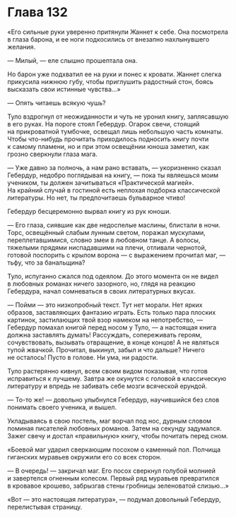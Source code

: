 # Глава 132

«Его сильные руки уверенно притянули Жаннет к себе. Она посмотрела в глаза барона, и ее ноги подкосились от внезапно нахлынувшего желания. 

— Милый, — еле слышно прошептала она.

Но барон уже подхватил ее на руки и понес к кровати. Жаннет слегка прикусила нижнюю губу, чтобы приглушить радостный стон, боясь высказать свои истинные чувства...»

— Опять читаешь всякую чушь?

Туло вздрогнул от неожиданности и чуть не уронил книгу, заплясавшую в его руках. На пороге стоял Гебердур. Огарок свечи, стоящий на прикроватной тумбочке, освещал лишь небольшую часть комнаты. Чтобы что-нибудь прочитать приходилось подносить книгу почти к самому пламени, но и при этом освещёнии юноша заметил, как грозно сверкнули глаза мага.

— Уже давно за полночь, а нам рано вставать, — укоризненно сказал Гебердур, недобро поглядывая на книгу, — пока ты являешься моим учеником, ты должен зачитываться «Практической магией». На крайний случай в гостиной есть неплохая подборка классической литературы. Но нет, ты предпочитаешь бульварное чтиво!

Гебердур бесцеремонно вырвал книгу из рук юноши.

— Его глаза, сиявшие как две недоспелые маслины, блистали в ночи. Торс, освещённый слабым лунным светом, поражал мускулами, переплетавшимися, словно змеи в любовном танце. А волосы, тяжелыми прядями ниспадавшими на плечи, отливали чернотой, готовой поспорить с крылом ворона — с выражением прочитал маг, — тьфу, что за банальщина?

Туло, испуганно сжался под одеялом. До этого момента он не видел в любовных романах ничего зазорного, но, глядя на реакцию Гебердура, начал сомневаться в своих литературных вкусах.

— Пойми — это низкопробный текст. Тут нет морали. Нет ярких образов, заставляющих фантазию играть. Есть только пара плоских картинок, застилающих твой взор намеком на непотребство, — Гебердур помахал книгой перед носом у Туло, — а настоящая книга должна заставлять думать! Рассуждать, сопереживать героям, сочувствовать, вызывать отвращение, в конце концов! А не являться тупой жвачкой. Прочитал, выкинул, забыл и что дальше? Ничего не осталось! Пусто в голове. Ни ума, ни радости.

Туло растерянно кивнул, всем своим видом показывая, что готов исправиться к лучшему. Завтра же окунутся с головой в классическую литературу и впредь не забивать себе мозги всяческой ерундой.

— То-то же! — довольно улыбнулся Гебердур, научившийся без слов понимать своего ученика, и вышел.

Укладываясь в свою постель, маг ворчал под нос, дурным словом поминая писателей любовных романов. Затем на секунду задумался. Зажег свечу и достал «правильную» книгу, чтобы почитать перед сном.

«Боевой маг ударил сверкающим посохом о каменный пол. Полчища гиганских муравьев окружили его со всех сторон.

— В очередь! — закричал маг. Его посох сверкнул голубой молнией и завертелся огненным колесом. Первый ряд муравьев превратился в кровавое крошево, забрызгав стены гробницы зеленоватой слизью...»

«Вот — это настоящая литература», — подумал довольный Гебердур, перелистывая страницу.

